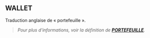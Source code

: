 ## WALLET

Traduction anglaise de « portefeuille ».

> *Pour plus d'informations, voir la définition de [**PORTEFEUILLE**](/dictionnaire/P.md#portefeuille).*

